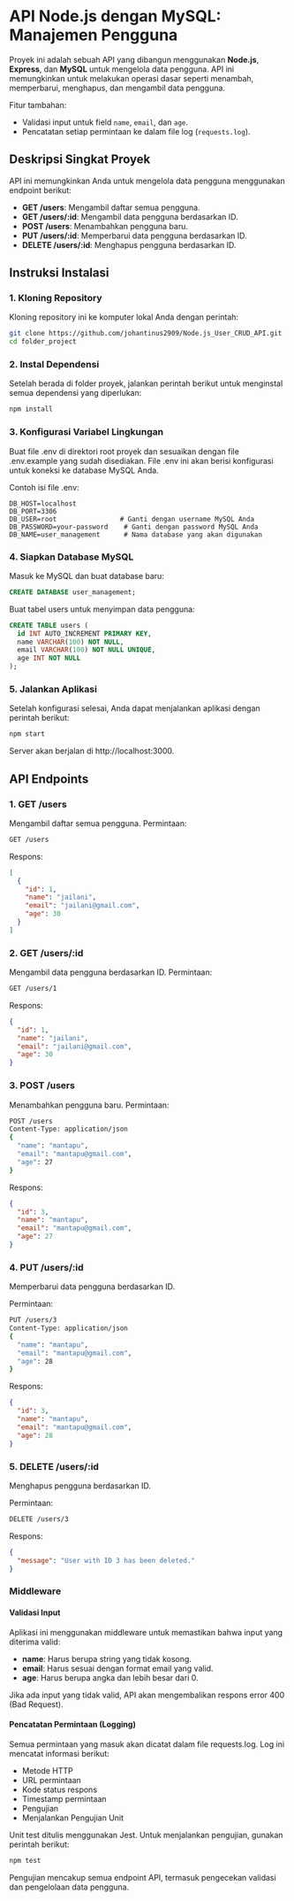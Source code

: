 # API Node.js dengan MySQL: Manajemen Pengguna

Proyek ini adalah sebuah API yang dibangun menggunakan **Node.js**, **Express**, dan **MySQL** untuk mengelola data pengguna. API ini memungkinkan untuk melakukan operasi dasar seperti menambah, memperbarui, menghapus, dan mengambil data pengguna.

Fitur tambahan:
- Validasi input untuk field `name`, `email`, dan `age`.
- Pencatatan setiap permintaan ke dalam file log (`requests.log`).

## Deskripsi Singkat Proyek

API ini memungkinkan Anda untuk mengelola data pengguna menggunakan endpoint berikut:
- **GET /users**: Mengambil daftar semua pengguna.
- **GET /users/:id**: Mengambil data pengguna berdasarkan ID.
- **POST /users**: Menambahkan pengguna baru.
- **PUT /users/:id**: Memperbarui data pengguna berdasarkan ID.
- **DELETE /users/:id**: Menghapus pengguna berdasarkan ID.

## Instruksi Instalasi

### 1. Kloning Repository

Kloning repository ini ke komputer lokal Anda dengan perintah:

```bash
git clone https://github.com/johantinus2909/Node.js_User_CRUD_API.git
cd folder_project
```
### 2. Instal Dependensi

Setelah berada di folder proyek, jalankan perintah berikut untuk menginstal semua dependensi yang diperlukan:
```bash
npm install
```

### 3. Konfigurasi Variabel Lingkungan

Buat file .env di direktori root proyek dan sesuaikan dengan file .env.example yang sudah disediakan. File .env ini akan berisi konfigurasi untuk koneksi ke database MySQL Anda.

Contoh isi file .env:
```env
DB_HOST=localhost
DB_PORT=3306
DB_USER=root                # Ganti dengan username MySQL Anda
DB_PASSWORD=your-password    # Ganti dengan password MySQL Anda
DB_NAME=user_management      # Nama database yang akan digunakan
```

### 4. Siapkan Database MySQL

Masuk ke MySQL dan buat database baru:
```sql
CREATE DATABASE user_management;
```
Buat tabel users untuk menyimpan data pengguna:

```sql
CREATE TABLE users (
  id INT AUTO_INCREMENT PRIMARY KEY,
  name VARCHAR(100) NOT NULL,
  email VARCHAR(100) NOT NULL UNIQUE,
  age INT NOT NULL
);
```
### 5. Jalankan Aplikasi

Setelah konfigurasi selesai, Anda dapat menjalankan aplikasi dengan perintah berikut:
```bash
npm start
```
Server akan berjalan di http://localhost:3000.

## API Endpoints

### 1. GET /users

Mengambil daftar semua pengguna.
Permintaan:
```bash
GET /users
```
Respons:
```json
[
  {
    "id": 1,
    "name": "jailani",
    "email": "jailani@gmail.com",
    "age": 30
  }
]
```
### 2. GET /users/:id

Mengambil data pengguna berdasarkan ID.
Permintaan:
```bash
GET /users/1
```
Respons:
```json
{
  "id": 1,
  "name": "jailani",
  "email": "jailani@gmail.com",
  "age": 30
}
```
### 3. POST /users

Menambahkan pengguna baru.
Permintaan:

```bash
POST /users
Content-Type: application/json
{
  "name": "mantapu",
  "email": "mantapu@gmail.com",
  "age": 27
}
```
Respons:
```json
{
  "id": 3,
  "name": "mantapu",
  "email": "mantapu@gmail.com",
  "age": 27
}
```

### 4. PUT /users/:id
Memperbarui data pengguna berdasarkan ID.

Permintaan:
```bash
PUT /users/3
Content-Type: application/json
{
  "name": "mantapu",
  "email": "mantapu@gmail.com",
  "age": 28
}
```
Respons:
```json
{
  "id": 3,
  "name": "mantapu",
  "email": "mantapu@gmail.com",
  "age": 28
}
```
### 5. DELETE /users/:id
Menghapus pengguna berdasarkan ID.

Permintaan:
```bash
DELETE /users/3
```
Respons:
```json
{
  "message": "User with ID 3 has been deleted."
}
```
### Middleware

#### Validasi Input
Aplikasi ini menggunakan middleware untuk memastikan bahwa input yang diterima valid:

- **name**: Harus berupa string yang tidak kosong.
- **email**: Harus sesuai dengan format email yang valid.
- **age**: Harus berupa angka dan lebih besar dari 0.

Jika ada input yang tidak valid, API akan mengembalikan respons error 400 (Bad Request).

#### Pencatatan Permintaan (Logging)
Semua permintaan yang masuk akan dicatat dalam file requests.log. Log ini mencatat informasi berikut:

- Metode HTTP
- URL permintaan
- Kode status respons
- Timestamp permintaan
- Pengujian
- Menjalankan Pengujian Unit
  
Unit test ditulis menggunakan Jest. Untuk menjalankan pengujian, gunakan perintah berikut:

```bash
npm test
```
Pengujian mencakup semua endpoint API, termasuk pengecekan validasi dan pengelolaan data pengguna.

